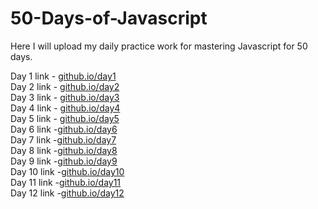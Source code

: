# 50-Days-of-Javascript

Here I will upload my daily practice work for mastering Javascript for 50 days.

Day 1 link - [github.io/day1](https://rushigoswami.github.io/50-Days-of-Javascript/day1/)<br> Day 2
link - [github.io/day2](https://rushigoswami.github.io/50-Days-of-Javascript/day2/)<br> Day 3 link -
[github.io/day3](https://rushigoswami.github.io/50-Days-of-Javascript/day3/)<br> Day 4 link -
[github.io/day4](https://rushigoswami.github.io/50-Days-of-Javascript/day4/)<br> Day 5 link -
[github.io/day5](https://rushigoswami.github.io/50-Days-of-Javascript/day5/)<br> Day 6
link -[github.io/day6](https://rushigoswami.github.io/50-Days-of-Javascript/day6/)<br> Day 7
link -[github.io/day7](https://rushigoswami.github.io/50-Days-of-Javascript/day7/)<br> Day 8
link -[github.io/day8](https://rushigoswami.github.io/50-Days-of-Javascript/day8/)<br>
Day 9 link -[github.io/day9](https://rushigoswami.github.io/50-Days-of-Javascript/day9/)<br>
Day 10 link -[github.io/day10](https://rushigoswami.github.io/50-Days-of-Javascript/day10/)<br>
Day 11 link -[github.io/day11](https://rushigoswami.github.io/50-Days-of-Javascript/day11/)<br>
Day 12 link -[github.io/day12](https://rushigoswami.github.io/50-Days-of-Javascript/day12/)<br>
